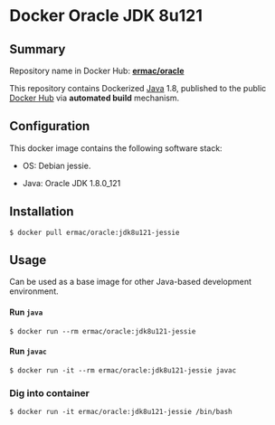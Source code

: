 Docker Oracle JDK 8u121
=======================

## Summary

Repository name in Docker Hub: **[ermac/oracle](https://registry.hub.docker.com/u/ermac/oracle/)**

This repository contains Dockerized [Java](https://www.java.com/) 1.8, published to the public [Docker Hub](https://registry.hub.docker.com/) via **automated build** mechanism.


## Configuration

This docker image contains the following software stack:

- OS: Debian jessie.

- Java: Oracle JDK 1.8.0_121


## Installation

   ```
   $ docker pull ermac/oracle:jdk8u121-jessie
   ```

## Usage

Can be used as a base image for other Java-based development environment.


#### Run `java`

```
$ docker run --rm ermac/oracle:jdk8u121-jessie
```


#### Run `javac`

```
$ docker run -it --rm ermac/oracle:jdk8u121-jessie javac
```


### Dig into container

```
$ docker run -it ermac/oracle:jdk8u121-jessie /bin/bash
```
